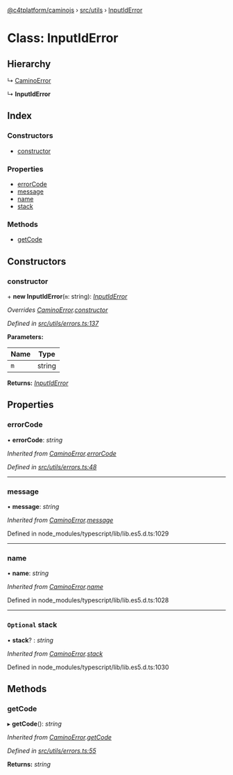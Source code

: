 [@c4tplatform/caminojs](../api.md) › [src/utils](../modules/src_utils.md) › [InputIdError](src_utils.inputiderror.md)

# Class: InputIdError

## Hierarchy

  ↳ [CaminoError](src_utils.caminoerror.md)

  ↳ **InputIdError**

## Index

### Constructors

* [constructor](src_utils.inputiderror.md#constructor)

### Properties

* [errorCode](src_utils.inputiderror.md#errorcode)
* [message](src_utils.inputiderror.md#message)
* [name](src_utils.inputiderror.md#name)
* [stack](src_utils.inputiderror.md#optional-stack)

### Methods

* [getCode](src_utils.inputiderror.md#getcode)

## Constructors

###  constructor

\+ **new InputIdError**(`m`: string): *[InputIdError](src_utils.inputiderror.md)*

*Overrides [CaminoError](src_utils.caminoerror.md).[constructor](src_utils.caminoerror.md#constructor)*

*Defined in [src/utils/errors.ts:137](https://github.com/chain4travel/caminojs/blob/8077d740/src/utils/errors.ts#L137)*

**Parameters:**

Name | Type |
------ | ------ |
`m` | string |

**Returns:** *[InputIdError](src_utils.inputiderror.md)*

## Properties

###  errorCode

• **errorCode**: *string*

*Inherited from [CaminoError](src_utils.caminoerror.md).[errorCode](src_utils.caminoerror.md#errorcode)*

*Defined in [src/utils/errors.ts:48](https://github.com/chain4travel/caminojs/blob/8077d740/src/utils/errors.ts#L48)*

___

###  message

• **message**: *string*

*Inherited from [CaminoError](src_utils.caminoerror.md).[message](src_utils.caminoerror.md#message)*

Defined in node_modules/typescript/lib/lib.es5.d.ts:1029

___

###  name

• **name**: *string*

*Inherited from [CaminoError](src_utils.caminoerror.md).[name](src_utils.caminoerror.md#name)*

Defined in node_modules/typescript/lib/lib.es5.d.ts:1028

___

### `Optional` stack

• **stack**? : *string*

*Inherited from [CaminoError](src_utils.caminoerror.md).[stack](src_utils.caminoerror.md#optional-stack)*

Defined in node_modules/typescript/lib/lib.es5.d.ts:1030

## Methods

###  getCode

▸ **getCode**(): *string*

*Inherited from [CaminoError](src_utils.caminoerror.md).[getCode](src_utils.caminoerror.md#getcode)*

*Defined in [src/utils/errors.ts:55](https://github.com/chain4travel/caminojs/blob/8077d740/src/utils/errors.ts#L55)*

**Returns:** *string*
